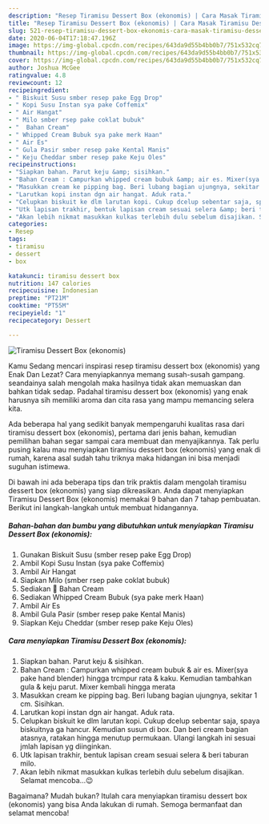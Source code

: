 ```yaml
---
description: "Resep Tiramisu Dessert Box (ekonomis) | Cara Masak Tiramisu Dessert Box (ekonomis) Yang Enak Banget"
title: "Resep Tiramisu Dessert Box (ekonomis) | Cara Masak Tiramisu Dessert Box (ekonomis) Yang Enak Banget"
slug: 521-resep-tiramisu-dessert-box-ekonomis-cara-masak-tiramisu-dessert-box-ekonomis-yang-enak-banget
date: 2020-06-04T17:18:47.196Z
image: https://img-global.cpcdn.com/recipes/643da9d55b4bb0b7/751x532cq70/tiramisu-dessert-box-ekonomis-foto-resep-utama.jpg
thumbnail: https://img-global.cpcdn.com/recipes/643da9d55b4bb0b7/751x532cq70/tiramisu-dessert-box-ekonomis-foto-resep-utama.jpg
cover: https://img-global.cpcdn.com/recipes/643da9d55b4bb0b7/751x532cq70/tiramisu-dessert-box-ekonomis-foto-resep-utama.jpg
author: Joshua McGee
ratingvalue: 4.8
reviewcount: 12
recipeingredient:
- " Biskuit Susu smber resep pake Egg Drop"
- " Kopi Susu Instan sya pake Coffemix"
- " Air Hangat"
- " Milo smber rsep pake coklat bubuk"
- "  Bahan Cream"
- " Whipped Cream Bubuk sya pake merk Haan"
- " Air Es"
- " Gula Pasir smber resep pake Kental Manis"
- " Keju Cheddar smber resep pake Keju Oles"
recipeinstructions:
- "Siapkan bahan. Parut keju &amp; sisihkan."
- "Bahan Cream : Campurkan whipped cream bubuk &amp; air es. Mixer(sya pake hand blender) hingga trcmpur rata &amp; kaku. Kemudian tambahkan gula &amp; keju parut. Mixer kembali hingga merata"
- "Masukkan cream ke pipping bag. Beri lubang bagian ujungnya, sekitar 1 cm. Sisihkan."
- "Larutkan kopi instan dgn air hangat. Aduk rata."
- "Celupkan biskuit ke dlm larutan kopi. Cukup dcelup sebentar saja, spaya biskuitnya ga hancur. Kemudian susun di box. Dan beri cream bagian atasnya, ratakan hingga menutup permukaan. Ulangi langkah ini sesuai jmlah lapisan yg diinginkan."
- "Utk lapisan trakhir, bentuk lapisan cream sesuai selera &amp; beri taburan milo."
- "Akan lebih nikmat masukkan kulkas terlebih dulu sebelum disajikan. Selamat mencoba...😉"
categories:
- Resep
tags:
- tiramisu
- dessert
- box

katakunci: tiramisu dessert box 
nutrition: 147 calories
recipecuisine: Indonesian
preptime: "PT21M"
cooktime: "PT55M"
recipeyield: "1"
recipecategory: Dessert

---
```



![Tiramisu Dessert Box (ekonomis)](https://img-global.cpcdn.com/recipes/643da9d55b4bb0b7/751x532cq70/tiramisu-dessert-box-ekonomis-foto-resep-utama.jpg)

Kamu Sedang mencari inspirasi resep tiramisu dessert box (ekonomis) yang Enak Dan Lezat? Cara menyiapkannya memang susah-susah gampang. seandainya salah mengolah maka hasilnya tidak akan memuaskan dan bahkan tidak sedap. Padahal tiramisu dessert box (ekonomis) yang enak harusnya sih memiliki aroma dan cita rasa yang mampu memancing selera kita.



Ada beberapa hal yang sedikit banyak mempengaruhi kualitas rasa dari tiramisu dessert box (ekonomis), pertama dari jenis bahan, kemudian pemilihan bahan segar sampai cara membuat dan menyajikannya. Tak perlu pusing kalau mau menyiapkan tiramisu dessert box (ekonomis) yang enak di rumah, karena asal sudah tahu triknya maka hidangan ini bisa menjadi suguhan istimewa.


Di bawah ini ada beberapa tips dan trik praktis dalam mengolah tiramisu dessert box (ekonomis) yang siap dikreasikan. Anda dapat menyiapkan Tiramisu Dessert Box (ekonomis) memakai 9 bahan dan 7 tahap pembuatan. Berikut ini langkah-langkah untuk membuat hidangannya.

<!--inarticleads1-->

##### Bahan-bahan dan bumbu yang dibutuhkan untuk menyiapkan Tiramisu Dessert Box (ekonomis):

1. Gunakan  Biskuit Susu (smber resep pake Egg Drop)
1. Ambil  Kopi Susu Instan (sya pake Coffemix)
1. Ambil  Air Hangat
1. Siapkan  Milo (smber rsep pake coklat bubuk)
1. Sediakan  🍰 Bahan Cream
1. Sediakan  Whipped Cream Bubuk (sya pake merk Haan)
1. Ambil  Air Es
1. Ambil  Gula Pasir (smber resep pake Kental Manis)
1. Siapkan  Keju Cheddar (smber resep pake Keju Oles)




<!--inarticleads2-->

##### Cara menyiapkan Tiramisu Dessert Box (ekonomis):

1. Siapkan bahan. Parut keju &amp; sisihkan.
1. Bahan Cream : Campurkan whipped cream bubuk &amp; air es. Mixer(sya pake hand blender) hingga trcmpur rata &amp; kaku. Kemudian tambahkan gula &amp; keju parut. Mixer kembali hingga merata
1. Masukkan cream ke pipping bag. Beri lubang bagian ujungnya, sekitar 1 cm. Sisihkan.
1. Larutkan kopi instan dgn air hangat. Aduk rata.
1. Celupkan biskuit ke dlm larutan kopi. Cukup dcelup sebentar saja, spaya biskuitnya ga hancur. Kemudian susun di box. Dan beri cream bagian atasnya, ratakan hingga menutup permukaan. Ulangi langkah ini sesuai jmlah lapisan yg diinginkan.
1. Utk lapisan trakhir, bentuk lapisan cream sesuai selera &amp; beri taburan milo.
1. Akan lebih nikmat masukkan kulkas terlebih dulu sebelum disajikan. Selamat mencoba...😉




Bagaimana? Mudah bukan? Itulah cara menyiapkan tiramisu dessert box (ekonomis) yang bisa Anda lakukan di rumah. Semoga bermanfaat dan selamat mencoba!
